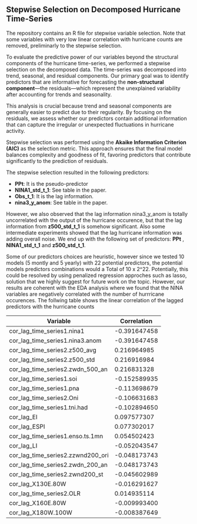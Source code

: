 ## Stepwise Selection on Decomposed Hurricane Time-Series
The repository contains an R file for stepwise variable selection.
Note that some variables with very low linear correlation with hurricane counts are removed, preliminarly to the stepwise selection.

To evaluate the predictive power of our variables beyond the structural components of the hurricane time-series, we performed a stepwise selection on the decomposed data. The time-series was decomposed into trend, seasonal, and residual components. Our primary goal was to identify predictors that are informative for forecasting the **non-structural component**—the residuals—which represent the unexplained variability after accounting for trends and seasonality.

This analysis is crucial because trend and seasonal components are generally easier to predict due to their regularity. By focusing on the residuals, we assess whether our predictors contain additional information that can capture the irregular or unexpected fluctuations in hurricane activity.

Stepwise selection was performed using the **Akaike Information Criterion (AIC)** as the selection metric. This approach ensures that the final model balances complexity and goodness of fit, favoring predictors that contribute significantly to the prediction of residuals.

The stepwise selection resulted in the following predictors:
- **PPt**: It is the pseudo-predictor
- **NINA1_std_t_1**: See table in the paper.
- **Obs_t_1**: It is the lag information.
- **nina3_y_anom**: See table in the paper.

However, we also observed that the lag information nina3_y_anom is totally uncorrelated with the output of the hurricane occurence, but that the lag information
from **z500_std_t_1**  is somehow significant. Also some intermediate experiments showed that the lag hurricane information was adding overall noise. 
We end up with  the following set of predictors: **PPt** , **NINA1_std_t_1** and  **z500_std_t_1**. 

Some of our predictors choices are heuristic, however  since we tested 10 models (5 montly and 5 yearly) with 22 potential predictors, the potential models predictors combinations would a Total of 10 x 2^22. Potentially, this could be resolved by using penalized regression approches such as lasso, solution that we highly suggest for future work on the topic. However, our results are coherent with the EDA analysis where we found that the NINA variables are negatively correlated with the number of hurrricane occurences. The follwing table shows the linear correlation of the lagged predictors with the hurricane counts

| Variable                                | Correlation     |
|-----------------------------------------|-----------------|
| cor_lag_time_series1.nina1              | -0.391647458    |
| cor_lag_time_series1.nina3.anom         | -0.391647458    |
| cor_lag_time_series2.z500_avg           | 0.216964985     |
| cor_lag_time_series2.z500_std           | 0.216916984     |
| cor_lag_time_series2.zwdn_500_an        | 0.216831328     |
| cor_lag_time_series1.soi                | -0.152589935    |
| cor_lag_time_series1.pna                | -0.113698679    |
| cor_lag_time_series2.Oni                | -0.106631683    |
| cor_lag_time_series1.tni.had            | -0.102894650    |
| cor_lag_EI                              | 0.097577307     |
| cor_lag_ESPI                            | 0.077302017     |
| cor_lag_time_series1.enso.ts.1mn        | 0.054502423     |
| cor_lag_LI                              | -0.052043547    |
| cor_lag_time_series2.zzwnd200_ori       | -0.048173743    |
| cor_lag_time_series2.zwdn_200_an        | -0.048173743    |
| cor_lag_time_series2.zwnd200_st         | -0.045602989    |
| cor_lag_X130E.80W                       | -0.016291627    |
| cor_lag_time_series2.OLR                | 0.014935114     |
| cor_lag_X160E.80W                       | -0.009993400    |
| cor_lag_X180W.100W                      | -0.008387649    |







